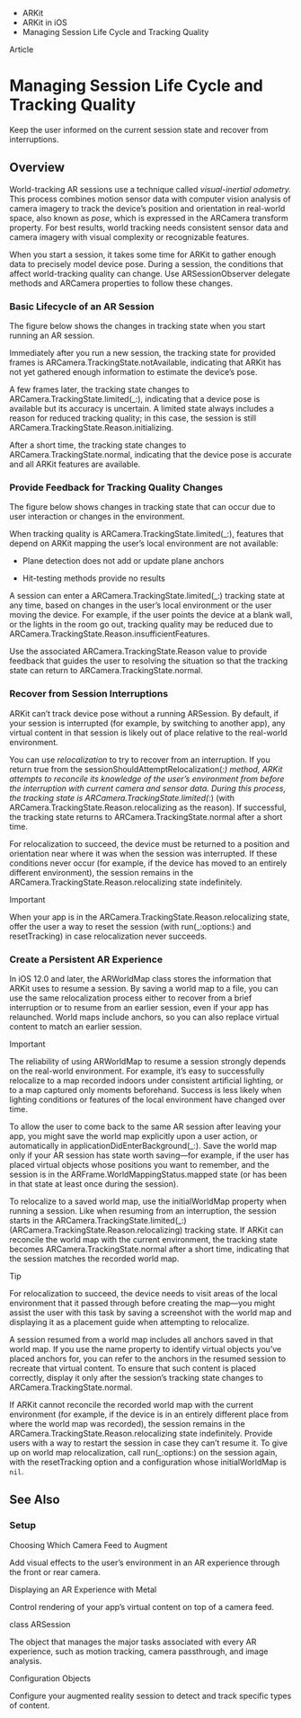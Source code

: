 

- ARKit
- ARKit in iOS
-  Managing Session Life Cycle and Tracking Quality 

Article

# Managing Session Life Cycle and Tracking Quality

Keep the user informed on the current session state and recover from interruptions.

## Overview

World-tracking AR sessions use a technique called *visual-inertial odometry.* This process combines motion sensor data with computer vision analysis of camera imagery to track the device’s position and orientation in real-world space, also known as *pose*, which is expressed in the ARCamera transform property. For best results, world tracking needs consistent sensor data and camera imagery with visual complexity or recognizable features.

When you start a session, it takes some time for ARKit to gather enough data to precisely model device pose. During a session, the conditions that affect world-tracking quality can change. Use ARSessionObserver delegate methods and ARCamera properties to follow these changes.

### Basic Lifecycle of an AR Session

The figure below shows the changes in tracking state when you start running an AR session.

Immediately after you run a new session, the tracking state for provided frames is ARCamera.TrackingState.notAvailable, indicating that ARKit has not yet gathered enough information to estimate the device’s pose.

A few frames later, the tracking state changes to ARCamera.TrackingState.limited(_:), indicating that a device pose is available but its accuracy is uncertain. A limited state always includes a reason for reduced tracking quality; in this case, the session is still ARCamera.TrackingState.Reason.initializing.

After a short time, the tracking state changes to ARCamera.TrackingState.normal, indicating that the device pose is accurate and all ARKit features are available.

### Provide Feedback for Tracking Quality Changes

The figure below shows changes in tracking state that can occur due to user interaction or changes in the environment.

When tracking quality is ARCamera.TrackingState.limited(_:), features that depend on ARKit mapping the user’s local environment are not available:

- Plane detection does not add or update plane anchors

- Hit-testing methods provide no results

A session can enter a ARCamera.TrackingState.limited(_:) tracking state at any time, based on changes in the user’s local environment or the user moving the device. For example, if the user points the device at a blank wall, or the lights in the room go out, tracking quality may be reduced due to ARCamera.TrackingState.Reason.insufficientFeatures.

Use the associated ARCamera.TrackingState.Reason value to provide feedback that guides the user to resolving the situation so that the tracking state can return to ARCamera.TrackingState.normal.

### Recover from Session Interruptions

ARKit can’t track device pose without a running ARSession. By default, if your session is interrupted (for example, by switching to another app), any virtual content in that session is likely out of place relative to the real-world environment.

You can use *relocalization* to try to recover from an interruption. If you return true from the sessionShouldAttemptRelocalization(_:) method, ARKit attempts to reconcile its knowledge of the user’s environment from before the interruption with current camera and sensor data. During this process, the tracking state is ARCamera.TrackingState.limited(_:) (with ARCamera.TrackingState.Reason.relocalizing as the reason). If successful, the tracking state returns to ARCamera.TrackingState.normal after a short time.

For relocalization to succeed, the device must be returned to a position and orientation near where it was when the session was interrupted. If these conditions never occur (for example, if the device has moved to an entirely different environment), the session remains in the ARCamera.TrackingState.Reason.relocalizing state indefinitely.

Important

When your app is in the ARCamera.TrackingState.Reason.relocalizing state, offer the user a way to reset the session (with run(_:options:) and resetTracking) in case relocalization never succeeds.

### Create a Persistent AR Experience

In iOS 12.0 and later, the ARWorldMap class stores the information that ARKit uses to resume a session. By saving a world map to a file, you can use the same relocalization process either to recover from a brief interruption or to resume from an earlier session, even if your app has relaunched. World maps include anchors, so you can also replace virtual content to match an earlier session.

Important

The reliability of using ARWorldMap to resume a session strongly depends on the real-world environment. For example, it’s easy to successfully relocalize to a map recorded indoors under consistent artificial lighting, or to a map captured only moments beforehand. Success is less likely when lighting conditions or features of the local environment have changed over time.

To allow the user to come back to the same AR session after leaving your app, you might save the world map explicitly upon a user action, or automatically in applicationDidEnterBackground(_:). Save the world map only if your AR session has state worth saving—for example, if the user has placed virtual objects whose positions you want to remember, and the session is in the ARFrame.WorldMappingStatus.mapped state (or has been in that state at least once during the session).

To relocalize to a saved world map, use the initialWorldMap property when running a session. Like when resuming from an interruption, the session starts in the ARCamera.TrackingState.limited(_:) (ARCamera.TrackingState.Reason.relocalizing) tracking state. If ARKit can reconcile the world map with the current environment, the tracking state becomes ARCamera.TrackingState.normal after a short time, indicating that the session matches the recorded world map.

Tip

For relocalization to succeed, the device needs to visit areas of the local environment that it passed through before creating the map—you might assist the user with this task by saving a screenshot with the world map and displaying it as a placement guide when attempting to relocalize.

A session resumed from a world map includes all anchors saved in that world map. If you use the name property to identify virtual objects you’ve placed anchors for, you can refer to the anchors in the resumed session to recreate that virtual content. To ensure that such content is placed correctly, display it only after the session’s tracking state changes to ARCamera.TrackingState.normal.

If ARKit cannot reconcile the recorded world map with the current environment (for example, if the device is in an entirely different place from where the world map was recorded), the session remains in the ARCamera.TrackingState.Reason.relocalizing state indefinitely. Provide users with a way to restart the session in case they can’t resume it. To give up on world map relocalization, call run(_:options:) on the session again, with the resetTracking option and a configuration whose initialWorldMap is `nil`.

## See Also

### Setup

Choosing Which Camera Feed to Augment

Add visual effects to the user’s environment in an AR experience through the front or rear camera.

Displaying an AR Experience with Metal

Control rendering of your app’s virtual content on top of a camera feed.

class ARSession

The object that manages the major tasks associated with every AR experience, such as motion tracking, camera passthrough, and image analysis.

Configuration Objects

Configure your augmented reality session to detect and track specific types of content.

